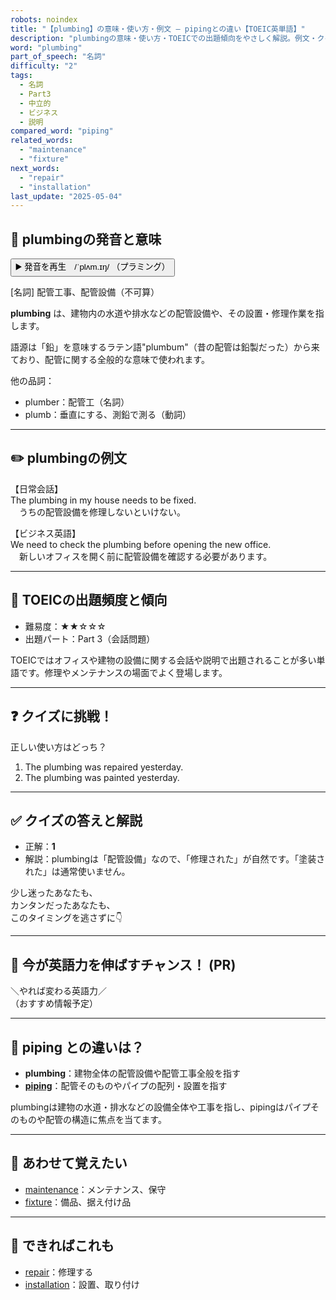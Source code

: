 ```yaml
---
robots: noindex
title: "【plumbing】の意味・使い方・例文 ― pipingとの違い【TOEIC英単語】"
description: "plumbingの意味・使い方・TOEICでの出題傾向をやさしく解説。例文・クイズ付きでpipingとの違いもわかりやすく学べます。"
word: "plumbing"
part_of_speech: "名詞"
difficulty: "2"
tags:
  - 名詞
  - Part3
  - 中立的
  - ビジネス
  - 説明
compared_word: "piping"
related_words:
  - "maintenance"
  - "fixture"
next_words:
  - "repair"
  - "installation"
last_update: "2025-05-04"
---
```


## 🔰 plumbingの発音と意味

<button class="play-audio" onclick="playTTS('plumbing')">
  <span class="play-audio-main">
    ▶️ 発音を再生　/ˈplʌm.ɪŋ/
  </span>
  <span class="play-audio-sub">
    （プラミング）
  </span>
</button>

[名詞] 配管工事、配管設備（不可算）

**plumbing** は、建物内の水道や排水などの配管設備や、その設置・修理作業を指します。

語源は「鉛」を意味するラテン語"plumbum"（昔の配管は鉛製だった）から来ており、配管に関する全般的な意味で使われます。

他の品詞：  
- plumber：配管工（名詞）
- plumb：垂直にする、測鉛で測る（動詞）

---

## ✏️ plumbingの例文

【日常会話】  
The plumbing in my house needs to be fixed.  
　うちの配管設備を修理しないといけない。

【ビジネス英語】  
We need to check the plumbing before opening the new office.  
　新しいオフィスを開く前に配管設備を確認する必要があります。

---

## 🎯 TOEICの出題頻度と傾向

- 難易度：★★☆☆☆
- 出題パート：Part 3（会話問題）

TOEICではオフィスや建物の設備に関する会話や説明で出題されることが多い単語です。修理やメンテナンスの場面でよく登場します。

---

## ❓ クイズに挑戦！

正しい使い方はどっち？

1. The plumbing was repaired yesterday.  
2. The plumbing was painted yesterday.

---

## ✅ クイズの答えと解説

- 正解：**1**
- 解説：plumbingは「配管設備」なので、「修理された」が自然です。「塗装された」は通常使いません。

少し迷ったあなたも、  
カンタンだったあなたも、  
このタイミングを逃さずに👇️

---

## 🚀 今が英語力を伸ばすチャンス！ (PR)

<div class="info-center">
＼やれば変わる英語力／<br>  
（おすすめ情報予定）
</div>

---

## 🤔  piping との違いは？

- **plumbing**：建物全体の配管設備や配管工事全般を指す
- **[piping](/word/piping)**：配管そのものやパイプの配列・設置を指す

plumbingは建物の水道・排水などの設備全体や工事を指し、pipingはパイプそのものや配管の構造に焦点を当てます。

---

## 🧩 あわせて覚えたい

- [maintenance](/word/maintenance)：メンテナンス、保守
- [fixture](/word/fixture)：備品、据え付け品

---

## 📖 できればこれも

- [repair](/word/repair)：修理する
- [installation](/word/installation)：設置、取り付け

<!-- cvid: aid09_bid28 -->
